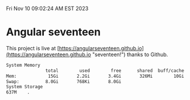 Fri Nov 10 09:02:24 AM EST 2023

# Angular seventeen


This project is live at [https://angularseventeen.github.io](https://angularseventeen.github.io "seventeen!") thanks to Github.

```bash
System Memory
               total        used        free      shared  buff/cache   available
Mem:            15Gi       2.2Gi       3.4Gi       326Mi        10Gi        13Gi
Swap:          8.0Gi       768Ki       8.0Gi
System Storage
637M	.
```
```bash
